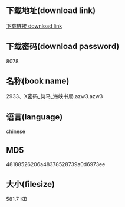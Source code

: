 ## 下载地址(download link)
[下载链接 download link](https://voluble-croquembouche-d321dc.netlify.app/?s=2933%E3%80%81X%E5%AF%86%E7%A0%81_%E4%BD%95%E9%A9%AC_%E6%B5%B7%E5%B3%A1%E4%B9%A6%E5%B1%80.azw3)

## 下载密码(download password)
8078

## 名称(book name)
2933、X密码_何马_海峡书局.azw3.azw3

## 语言(language)
chinese

## MD5
48188526206a48378528739a0d6973ee

## 大小(filesize)
581.7 KB
